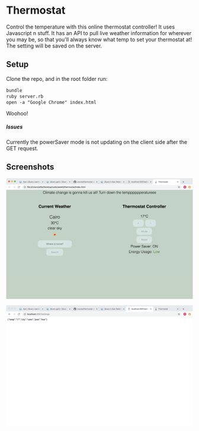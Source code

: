 # Thermostat #

Control the temperature with this online thermostat controller! It uses Javascript n stuff. It has an API to pull live weather information for wherever you may be, so that you'll always know what temp to set your thermostat at! The setting will be saved on the server.

## Setup ##

Clone the repo, and in the root folder run:

```
bundle
ruby server.rb
open -a "Google Chrome" index.html  
```

Woohoo!

##### Issues

Currently the powerSaver mode is not updating on the client side after the GET request.

## Screenshots

![Image of index](/images/thermostat_index.png)

![Image of server](/images/thermostat_server.png)
